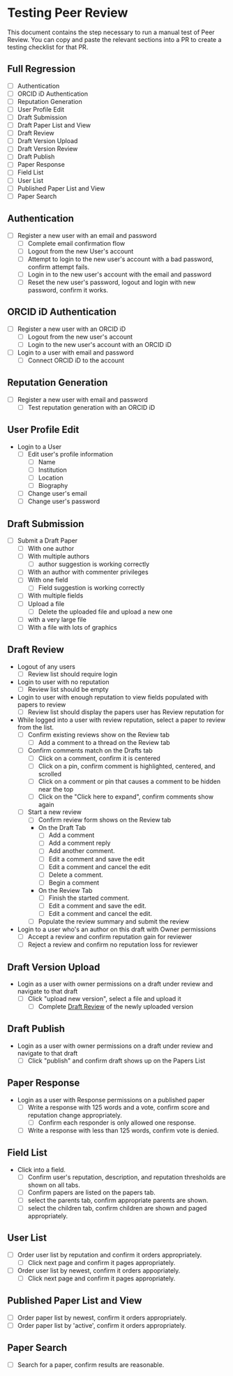 # Testing Peer Review

This document contains the step necessary to run a manual test of Peer Review.
You can copy and paste the relevant sections into a PR to create a testing
checklist for that PR.

## Full Regression

- [ ] Authentication
- [ ] ORCID iD Authentication
- [ ] Reputation Generation
- [ ] User Profile Edit
- [ ] Draft Submission 
- [ ] Draft Paper List and View
- [ ] Draft Review
- [ ] Draft Version Upload
- [ ] Draft Version Review
- [ ] Draft Publish
- [ ] Paper Response
- [ ] Field List
- [ ] User List
- [ ] Published Paper List and View
- [ ] Paper Search

## Authentication

- [ ] Register a new user with an email and password
    - [ ] Complete email confirmation flow
    - [ ] Logout from the new User's account
    - [ ] Attempt to login to the new user's account with a bad password, confirm attempt fails.
    - [ ] Login in to the new user's account with the email and password
    - [ ] Reset the new user's password, logout and login with new password, confirm it works.

## ORCID iD Authentication

- [ ] Register a new user with an ORCID iD
    - [ ] Logout from the new user's account
    - [ ] Login to the new user's account with an ORCID iD

- [ ] Login to a user with email and password
    - [ ] Connect ORCID iD to the account 

## Reputation Generation

- [ ] Register a new user with email and password
    - [ ] Test reputation generation with an ORCID iD

## User Profile Edit

- Login to a User
    - [ ] Edit user's profile information
        - [ ] Name
        - [ ] Institution
        - [ ] Location
        - [ ] Biography
    - [ ] Change user's email
    - [ ] Change user's password 

## Draft Submission

- [ ] Submit a Draft Paper
    - [ ] With one author
    - [ ] With multiple authors
        - [ ] author suggestion is working correctly
    - [ ] With an author with commenter privileges
    - [ ] With one field
        - [ ] Field suggestion is working correctly
    - [ ] With multiple fields
    - [ ] Upload a file
        - [ ] Delete the uploaded file and upload a new one
    - [ ] with a very large file
    - [ ] With a file with lots of graphics

## Draft Review

- Logout of any users
    - [ ] Review list should require login
- Login to user with no reputation
    - [ ] Review list should be empty 
- Login to user with enough reputation to view fields populated with papers to review
    - [ ] Review list should display the papers user has Review reputation for
- While logged into a user with review reputation, select a paper to review from the list.
    - [ ] Confirm existing reviews show on the Review tab
        - [ ] Add a comment to a thread on the Review tab
    - [ ] Confirm comments match on the Drafts tab
        - [ ] Click on a comment, confirm it is centered
        - [ ] Click on a pin, confirm comment is highlighted, centered, and scrolled
        - [ ] Click on a comment or pin that causes a comment to be hidden near the top
        - [ ] Click on the "Click here to expand", confirm comments show again
    - [ ] Start a new review
        - [ ] Confirm review form shows on the Review tab
        - On the Draft Tab
            - [ ] Add a comment
            - [ ] Add a comment reply
            - [ ] Add another comment.
            - [ ] Edit a comment and save the edit
            - [ ] Edit a comment and cancel the edit
            - [ ] Delete a comment.
            - [ ] Begin a comment
        - On the Review Tab
            - [ ] Finish the started comment.
            - [ ] Edit a comment and save the edit.
            - [ ] Edit a comment and cancel the edit.
        - [ ] Populate the review summary and submit the review
- Login to a user who's an author on this draft with Owner permissions
    - [ ] Accept a review and confirm reputation gain for reviewer
    - [ ] Reject a review and confirm no reputation loss for reviewer

## Draft Version Upload

- Login as a user with owner permissions on a draft under review and navigate to that draft
    - [ ] Click "upload new version", select a file and upload it
        - [ ] Complete [Draft Review](draft-review) of the newly uploaded version

## Draft Publish

- Login as a user with owner permissions on a draft under review and navigate to that draft
    - [ ] Click "publish" and confirm draft shows up on the Papers List

## Paper Response

- Login as a user with Response permissions on a published paper
    - [ ] Write a response with 125 words and a vote, confirm score and reputation change appropriately.
        - [ ] Confirm each responder is only allowed one response.
    - [ ] Write a response with less than 125 words, confirm vote is denied.

## Field List

- Click into a field.
    - [ ] Confirm user's reputation, description, and reputation thresholds are shown on all tabs.
    - [ ] Confirm papers are listed on the papers tab.
    - [ ] select the parents tab, confirm appropriate parents are shown.
    - [ ] select the children tab, confirm children are shown and paged appropriately.

## User List

- [ ] Order user list by reputation and confirm it orders appropriately.
    - [ ] Click next page and confirm it pages appropriately.
- [ ] Order user list by newest, confirm it orders appopriately.
    - [ ] Click next page and confirm it pages appropriately.

## Published Paper List and View

- [ ] Order paper list by newest, confirm it orders appropriately.
- [ ] Order paper list by 'active', confirm it orders appropriately.

## Paper Search

- [ ] Search for a paper, confirm results are reasonable.
